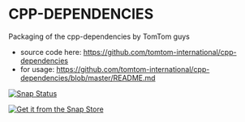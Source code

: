 # CPP-DEPENDENCIES

Packaging of the cpp-dependencies by TomTom guys

* source code here: https://github.com/tomtom-international/cpp-dependencies
* for usage: https://github.com/tomtom-international/cpp-dependencies/blob/master/README.md

[![Snap Status](https://build.snapcraft.io/badge/gocarlos/cpp-dependencies-snap.svg)](https://build.snapcraft.io/user/gocarlos/cpp-dependencies-snap)

[![Get it from the Snap Store](https://snapcraft.io/static/images/badges/en/snap-store-black.svg)](https://snapcraft.io/cpp-dependencies)
